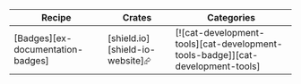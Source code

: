 | Recipe | Crates | Categories |
|--------|--------|------------|
| [Badges][ex-documentation-badges] | [shield.io][shield-io-website]⮳ | [![cat-development-tools][cat-development-tools-badge]][cat-development-tools] |
